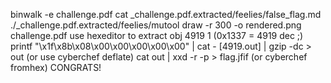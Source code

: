 binwalk -e challenge.pdf
cat _challenge.pdf.extracted/feelies/false_flag.md
./_challenge.pdf.extracted/feelies/mutool draw -r 300 -o rendered.png challenge.pdf
use hexeditor to extract obj 4919 1 (0x1337 = 4919 dec ;)
printf "\x1f\x8b\x08\x00\x00\x00\x00\x00" | cat - [4919.out] | gzip -dc > out (or use cyberchef deflate)
cat out | xxd -r -p > flag.jfif (or cyberchef fromhex)
CONGRATS!
